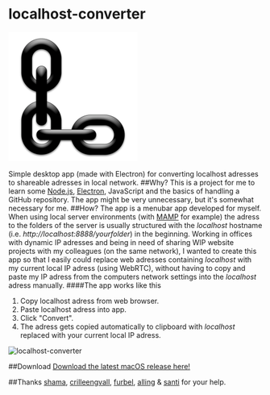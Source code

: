 # localhost-converter
![localhost-converter](assets/AppIcon.iconset/icon_128x128@2x.png)

Simple desktop app (made with Electron) for converting localhost adresses to shareable adresses in local network.
##Why?
This is a project for me to learn some [Node.js](https://nodejs.org/en/), [Electron](http://electron.atom.io), JavaScript and the basics of handling a GitHub repository. The app might be very unnecessary, but it's somewhat necessary for me.
##How?
The app is a menubar app developed for myself. When using local server environments (with [MAMP](http://www.mamp.info) for example) the adress to the folders of the server is usually structured with the _localhost_ hostname (i.e. _http://localhost:8888/yourfolder_) in the beginning. Working in offices with dynamic IP adresses and being in need of sharing WIP website projects with my colleagues (on the same network), I wanted to create this app so that I easily could replace web adresses containing _localhost_ with my current local IP adress (using WebRTC), without having to copy and paste my IP adress from the computers network settings into the _localhost_ adress manually.
####The app works like this
1. Copy localhost adress from web browser.
2. Paste localhost adress into app.
3. Click "Convert".
4. The adress gets copied automatically to clipboard with _localhost_ replaced with your current local IP adress.

![localhost-converter](http://www.tobiasgerhardsson.com/localhostconverter.gif)

##Download
[Download the latest macOS release here!](https://github.com/tobiasger/localhost-converter/releases/)

##Thanks
[shama](https://github.com/shama), [crilleengvall](https://github.com/crilleengvall), [furbel](http://www.sweclockers.com/medlem/furbel), [alling](http://www.sweclockers.com/medlem/alling) & [santi](http://stackoverflow.com/users/2026606/santi) for your help.
